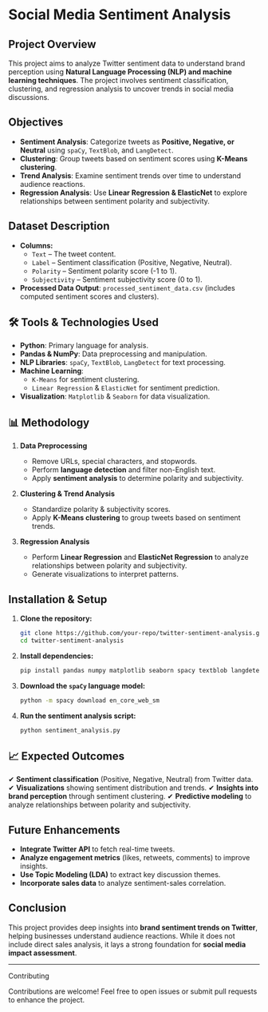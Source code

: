 # Social Media Sentiment Analysis

##  Project Overview
This project aims to analyze Twitter sentiment data to understand brand perception using **Natural Language Processing (NLP) and machine learning techniques**. The project involves sentiment classification, clustering, and regression analysis to uncover trends in social media discussions.

##  Objectives
- **Sentiment Analysis**: Categorize tweets as **Positive, Negative, or Neutral** using `spaCy`, `TextBlob`, and `LangDetect`.
- **Clustering**: Group tweets based on sentiment scores using **K-Means clustering**.
- **Trend Analysis**: Examine sentiment trends over time to understand audience reactions.
- **Regression Analysis**: Use **Linear Regression & ElasticNet** to explore relationships between sentiment polarity and subjectivity.

##  Dataset Description
- **Columns:**
  - `Text` – The tweet content.
  - `Label` – Sentiment classification (Positive, Negative, Neutral).
  - `Polarity` – Sentiment polarity score (-1 to 1).
  - `Subjectivity` – Sentiment subjectivity score (0 to 1).
- **Processed Data Output**: `processed_sentiment_data.csv` (includes computed sentiment scores and clusters).

## 🛠 Tools & Technologies Used
- **Python**: Primary language for analysis.
- **Pandas & NumPy**: Data preprocessing and manipulation.
- **NLP Libraries**: `spaCy`, `TextBlob`, `LangDetect` for text processing.
- **Machine Learning**:
  - `K-Means` for sentiment clustering.
  - `Linear Regression` & `ElasticNet` for sentiment prediction.
- **Visualization**: `Matplotlib` & `Seaborn` for data visualization.

## 📊 Methodology
1. **Data Preprocessing**
   - Remove URLs, special characters, and stopwords.
   - Perform **language detection** and filter non-English text.
   - Apply **sentiment analysis** to determine polarity and subjectivity.
   
2. **Clustering & Trend Analysis**
   - Standardize polarity & subjectivity scores.
   - Apply **K-Means clustering** to group tweets based on sentiment trends.
   
3. **Regression Analysis**
   - Perform **Linear Regression** and **ElasticNet Regression** to analyze relationships between polarity and subjectivity.
   - Generate visualizations to interpret patterns.

##  Installation & Setup
1. **Clone the repository:**
   ```bash
   git clone https://github.com/your-repo/twitter-sentiment-analysis.git
   cd twitter-sentiment-analysis
   ```
2. **Install dependencies:**
   ```bash
   pip install pandas numpy matplotlib seaborn spacy textblob langdetect scikit-learn
   ```
3. **Download the `spaCy` language model:**
   ```bash
   python -m spacy download en_core_web_sm
   ```
4. **Run the sentiment analysis script:**
   ```bash
   python sentiment_analysis.py
   ```

## 📈 Expected Outcomes
✔ **Sentiment classification** (Positive, Negative, Neutral) from Twitter data.
✔ **Visualizations** showing sentiment distribution and trends.
✔ **Insights into brand perception** through sentiment clustering.
✔ **Predictive modeling** to analyze relationships between polarity and subjectivity.

##  Future Enhancements
- **Integrate Twitter API** to fetch real-time tweets.
- **Analyze engagement metrics** (likes, retweets, comments) to improve insights.
- **Use Topic Modeling (LDA)** to extract key discussion themes.
- **Incorporate sales data** to analyze sentiment-sales correlation.

##  Conclusion
This project provides deep insights into **brand sentiment trends on Twitter**, helping businesses understand audience reactions. While it does not include direct sales analysis, it lays a strong foundation for **social media impact assessment**.

---
Contributing

Contributions are welcome! Feel free to open issues or submit pull requests to enhance the project.



